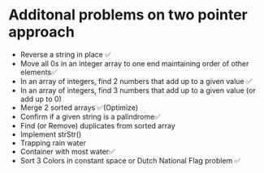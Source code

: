 # Additonal problems on two pointer approach

- Reverse a string in place ✅
- Move all 0s in an integer array to one end maintaining order of other elements✅
- In an array of integers, find 2 numbers that add up to a given value ✅
- In an array of integers, find 3 numbers that add up to a given value (or add up to 0)
- Merge 2 sorted arrays ✅(Optimize)
- Confirm if a given string is a palindrome✅
- Find (or Remove) duplicates from sorted array
- Implement strStr()
- Trapping rain water
- Container with most water✅
- Sort 3 Colors in constant space or Dutch National Flag problem ✅
